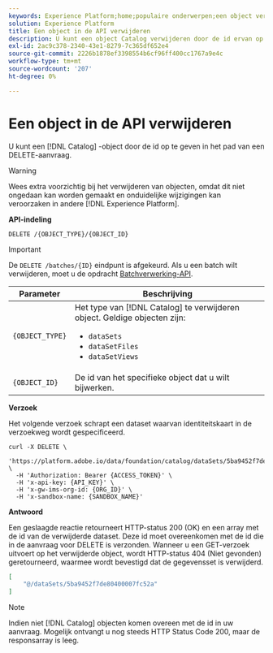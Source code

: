 ```yaml
---
keywords: Experience Platform;home;populaire onderwerpen;een object verwijderen;catalogusservice;api
solution: Experience Platform
title: Een object in de API verwijderen
description: U kunt een object Catalog verwijderen door de id ervan op te geven in het pad van een DELETE-aanvraag.
exl-id: 2ac9c378-2340-43e1-8279-7c365df652e4
source-git-commit: 2226b1878ef3398554b6cf96ff400cc1767a9e4c
workflow-type: tm+mt
source-wordcount: '207'
ht-degree: 0%

---
```


# Een object in de API verwijderen

U kunt een [!DNL Catalog] -object door de id op te geven in het pad van een DELETE-aanvraag.

>[!WARNING]
>
>Wees extra voorzichtig bij het verwijderen van objecten, omdat dit niet ongedaan kan worden gemaakt en onduidelijke wijzigingen kan veroorzaken in andere [!DNL Experience Platform].

**API-indeling**

```http
DELETE /{OBJECT_TYPE}/{OBJECT_ID}
```

>[!IMPORTANT]
>
>De `DELETE /batches/{ID}` eindpunt is afgekeurd. Als u een batch wilt verwijderen, moet u de opdracht [Batchverwerking-API](../../ingestion/batch-ingestion/api-overview.md#delete-a-batch).

| Parameter | Beschrijving |
| --- | --- |
| `{OBJECT_TYPE}` | Het type van [!DNL Catalog] te verwijderen object. Geldige objecten zijn: <ul><li>`dataSets`</li><li>`dataSetFiles`</li><li>`dataSetViews`</li></ul> |
| `{OBJECT_ID}` | De id van het specifieke object dat u wilt bijwerken. |

**Verzoek**

Het volgende verzoek schrapt een dataset waarvan identiteitskaart in de verzoekweg wordt gespecificeerd.

```shell
curl -X DELETE \
  'https://platform.adobe.io/data/foundation/catalog/dataSets/5ba9452f7de80400007fc52a' \
  -H 'Authorization: Bearer {ACCESS_TOKEN}' \
  -H 'x-api-key: {API_KEY}' \
  -H 'x-gw-ims-org-id: {ORG_ID}' \
  -H 'x-sandbox-name: {SANDBOX_NAME}'
```

**Antwoord**

Een geslaagde reactie retourneert HTTP-status 200 (OK) en een array met de id van de verwijderde dataset. Deze id moet overeenkomen met de id die in de aanvraag voor DELETE is verzonden. Wanneer u een GET-verzoek uitvoert op het verwijderde object, wordt HTTP-status 404 (Niet gevonden) geretourneerd, waarmee wordt bevestigd dat de gegevensset is verwijderd.

```json
[
    "@/dataSets/5ba9452f7de80400007fc52a"
]
```

>[!NOTE]
>
>Indien niet [!DNL Catalog] objecten komen overeen met de id in uw aanvraag. Mogelijk ontvangt u nog steeds HTTP Status Code 200, maar de responsarray is leeg.
